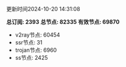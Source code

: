 更新时间2024-10-20 14:31:08

**总订阅: 2393**
**总节点: 82335**
**有效节点: 69870**
- v2ray节点: 60454
- ssr节点: 31
- trojan节点: 6960
- ss节点: 2425
